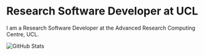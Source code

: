 # Research Software Developer at UCL

I am a Research Software Developer at the Advanced Research Computing Centre, UCL.

![GitHub Stats](https://github-readme-stats.vercel.app/api?username=paddyroddy&show_icons=true&theme=dark)
